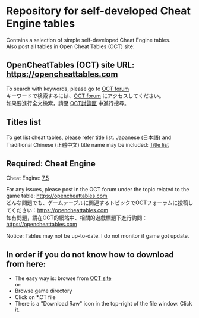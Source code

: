 # Repository for self-developed Cheat Engine tables
Contains a selection of simple self-developed Cheat Engine tables.  
Also post all tables in Open Cheat Tables (OCT) site:

## OpenCheatTables (OCT) site URL: https://opencheattables.com  
To search with keywords, please go to [OCT forum](https://opencheattables.com)  
キーワードで検索するには、[OCT forum](https://opencheattables.com) にアクセスしてください。  
如果要進行全文檢索，請至 [OCT討論區](https://opencheattables.com) 中進行搜尋。  

## Titles list  
To get list cheat tables, please refer title list. 
Japanese (日本語) and Traditional Chinese (正體中文) title name may be included:
[Title list](https://github.com/bbfox0703/Mydev-Cheat-Engine-Tables/blob/main/TITLELIST.md)

## Required: Cheat Engine  
Cheat Engine: [7.5](https://github.com/cheat-engine/cheat-engine/releases)  
  
For any issues, please post in the OCT forum under the topic related to the game table: https://opencheattables.com  
どんな問題でも、ゲームテーブルに関連するトピックでOCTフォーラムに投稿してください：https://opencheattables.com  
如有問題，請在OCT的網站中、相關的遊戲標題下進行詢問：https://opencheattables.com  

Notice: Tables may not be up-to-date. I do not monitor if game got update.  

## In order if you do not know how to download from here:  
* The easy way is: browse from [OCT site](https://opencheattables.com)  
or:  
* Browse game directory  
* Click on \*.CT file  
* There is a "Download Raw" icon in the top-right of the file window. Click it.  
